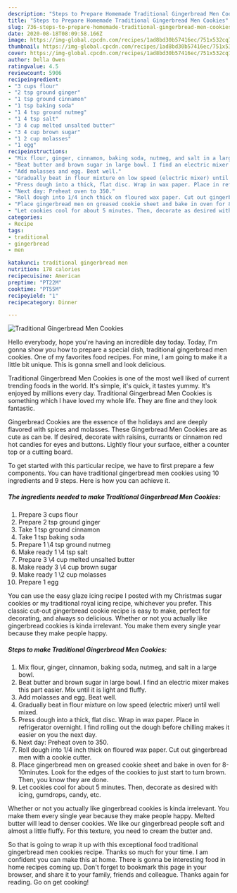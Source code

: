 ```yaml
---
description: "Steps to Prepare Homemade Traditional Gingerbread Men Cookies"
title: "Steps to Prepare Homemade Traditional Gingerbread Men Cookies"
slug: 736-steps-to-prepare-homemade-traditional-gingerbread-men-cookies
date: 2020-08-18T08:09:58.166Z
image: https://img-global.cpcdn.com/recipes/1ad8bd30b57416ec/751x532cq70/traditional-gingerbread-men-cookies-recipe-main-photo.jpg
thumbnail: https://img-global.cpcdn.com/recipes/1ad8bd30b57416ec/751x532cq70/traditional-gingerbread-men-cookies-recipe-main-photo.jpg
cover: https://img-global.cpcdn.com/recipes/1ad8bd30b57416ec/751x532cq70/traditional-gingerbread-men-cookies-recipe-main-photo.jpg
author: Della Owen
ratingvalue: 4.5
reviewcount: 5906
recipeingredient:
- "3 cups flour"
- "2 tsp ground ginger"
- "1 tsp ground cinnamon"
- "1 tsp baking soda"
- "1 4 tsp ground nutmeg"
- "1 4 tsp salt"
- "3 4 cup melted unsalted butter"
- "3 4 cup brown sugar"
- "1 2 cup molasses"
- "1 egg"
recipeinstructions:
- "Mix flour, ginger, cinnamon, baking soda, nutmeg, and salt in a large bowl."
- "Beat butter and brown sugar in large bowl. I find an electric mixer makes this part easier. Mix until it is light and fluffy."
- "Add molasses and egg. Beat well."
- "Gradually beat in flour mixture on low speed (electric mixer) until well mixed."
- "Press dough into a thick, flat disc. Wrap in wax paper. Place in refrigerator overnight. I find rolling out the dough before chilling makes it easier on you the next day."
- "Next day: Preheat oven to 350."
- "Roll dough into 1/4 inch thick on floured wax paper. Cut out gingerbread men with a cookie cutter."
- "Place gingerbread men on greased cookie sheet and bake in oven for 8-10minutes. Look for the edges of the cookies to just start to turn brown. Then, you know they are done."
- "Let cookies cool for about 5 minutes. Then, decorate as desired with icing, gumdrops, candy, etc."
categories:
- Recipe
tags:
- traditional
- gingerbread
- men

katakunci: traditional gingerbread men 
nutrition: 178 calories
recipecuisine: American
preptime: "PT22M"
cooktime: "PT55M"
recipeyield: "1"
recipecategory: Dinner

---
```



![Traditional Gingerbread Men Cookies](https://img-global.cpcdn.com/recipes/1ad8bd30b57416ec/751x532cq70/traditional-gingerbread-men-cookies-recipe-main-photo.jpg)

Hello everybody, hope you're having an incredible day today. Today, I'm gonna show you how to prepare a special dish, traditional gingerbread men cookies. One of my favorites food recipes. For mine, I am going to make it a little bit unique. This is gonna smell and look delicious.

Traditional Gingerbread Men Cookies is one of the most well liked of current trending foods in the world. It's simple, it's quick, it tastes yummy. It's enjoyed by millions every day. Traditional Gingerbread Men Cookies is something which I have loved my whole life. They are fine and they look fantastic.

Gingerbread Cookies are the essence of the holidays and are deeply flavored with spices and molasses. These Gingerbread Men Cookies are as cute as can be. If desired, decorate with raisins, currants or cinnamon red hot candies for eyes and buttons. Lightly flour your surface, either a counter top or a cutting board.


To get started with this particular recipe, we have to first prepare a few components. You can have traditional gingerbread men cookies using 10 ingredients and 9 steps. Here is how you can achieve it.

<!--inarticleads1-->

##### The ingredients needed to make Traditional Gingerbread Men Cookies:

1. Prepare 3 cups flour
1. Prepare 2 tsp ground ginger
1. Take 1 tsp ground cinnamon
1. Take 1 tsp baking soda
1. Prepare 1 \4 tsp ground nutmeg
1. Make ready 1 \4 tsp salt
1. Prepare 3 \4 cup melted unsalted butter
1. Make ready 3 \4 cup brown sugar
1. Make ready 1 \2 cup molasses
1. Prepare 1 egg


You can use the easy glaze icing recipe I posted with my Christmas sugar cookies or my traditional royal icing recipe, whichever you prefer. This classic cut-out gingerbread cookie recipe is easy to make, perfect for decorating, and always so delicious. Whether or not you actually like gingerbread cookies is kinda irrelevant. You make them every single year because they make people happy. 

<!--inarticleads2-->

##### Steps to make Traditional Gingerbread Men Cookies:

1. Mix flour, ginger, cinnamon, baking soda, nutmeg, and salt in a large bowl.
1. Beat butter and brown sugar in large bowl. I find an electric mixer makes this part easier. Mix until it is light and fluffy.
1. Add molasses and egg. Beat well.
1. Gradually beat in flour mixture on low speed (electric mixer) until well mixed.
1. Press dough into a thick, flat disc. Wrap in wax paper. Place in refrigerator overnight. I find rolling out the dough before chilling makes it easier on you the next day.
1. Next day: Preheat oven to 350.
1. Roll dough into 1/4 inch thick on floured wax paper. Cut out gingerbread men with a cookie cutter.
1. Place gingerbread men on greased cookie sheet and bake in oven for 8-10minutes. Look for the edges of the cookies to just start to turn brown. Then, you know they are done.
1. Let cookies cool for about 5 minutes. Then, decorate as desired with icing, gumdrops, candy, etc.


Whether or not you actually like gingerbread cookies is kinda irrelevant. You make them every single year because they make people happy. Melted butter will lead to denser cookies. We like our gingerbread people soft and almost a little fluffy. For this texture, you need to cream the butter and. 

So that is going to wrap it up with this exceptional food traditional gingerbread men cookies recipe. Thanks so much for your time. I am confident you can make this at home. There is gonna be interesting food in home recipes coming up. Don't forget to bookmark this page in your browser, and share it to your family, friends and colleague. Thanks again for reading. Go on get cooking!
